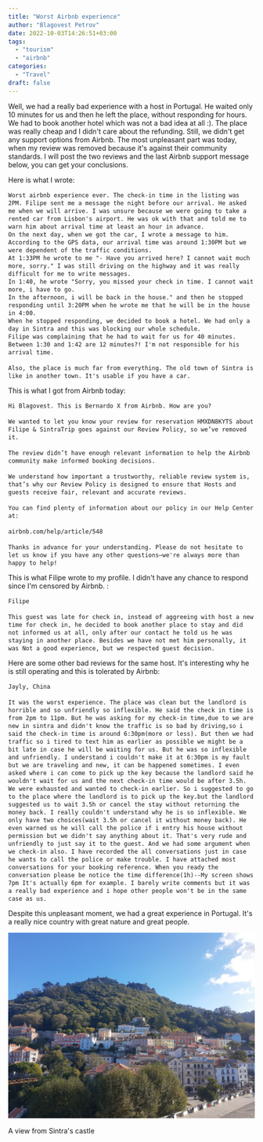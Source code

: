 ```yaml
---
title: "Worst Airbnb experience"
author: "Blagovest Petrov"
date: 2022-10-03T14:26:51+03:00
tags:
  - "tourism"
  - "airbnb"
categories:
  - "Travel"
draft: false
---
```


Well, we had a really bad experience with a host in Portugal. He waited only 10 minutes for us and then he left the place, without responding for hours. We had to book another hotel which was not a bad idea at all :). 
The place was really cheap and I didn't care about the refunding. Still, we didn't get any support options from Airbnb. The most unpleasant part was today, when my review was removed because it's against their community standards. I will post the two reviews and the last Airbnb support message below, you can get your conclusions.

Here is what I wrote:

```
Worst airbnb experience ever. The check-in time in the listing was 2PM. Filipe sent me a message the night before our arrival. He asked me when we will arrive. I was unsure because we were going to take a rented car from Lisbon's airport. He was ok with that and told me to warn him about arrival time at least an hour in advance.
On the next day, when we got the car, I wrote a message to him. According to the GPS data, our arrival time was around 1:30PM but we were dependent of the traffic conditions.
At 1:33PM he wrote to me "- Have you arrived here? I cannot wait much more, sorry." I was still driving on the highway and it was really difficult for me to write messages.
In 1:40, he wrote "Sorry, you missed your check in time. I cannot wait more, i have to go.
In the afternoon, i will be back in the house." and then he stopped responding until 3:20PM when he wrote me that he will be in the house in 4:00.
When he stopped responding, we decided to book a hotel. We had only a day in Sintra and this was blocking our whole schedule.
Filipe was complaining that he had to wait for us for 40 minutes. Between 1:30 and 1:42 are 12 minutes?! I'm not responsible for his arrival time.

Also, the place is much far from everything. The old town of Sintra is like in another town. It's usable if you have a car.
```

This is what I got from Airbnb today:

```
Hi Blagovest. This is Bernardo X from Airbnb. How are you?

We wanted to let you know your review for reservation HMXDN8KYTS about Filipe & SintraTrip goes against our Review Policy, so we’ve removed it.

The review didn’t have enough relevant information to help the Airbnb community make informed booking decisions.

We understand how important a trustworthy, reliable review system is, that’s why our Review Policy is designed to ensure that Hosts and guests receive fair, relevant and accurate reviews.

You can find plenty of information about our policy in our Help Center at:

airbnb.com/help/article/548

Thanks in advance for your understanding. Please do not hesitate to let us know if you have any other questions—we're always more than happy to help!
```


This is what Filipe wrote to my profile. I didn't have any chance to respond since I'm censored by Airbnb. :

```
Filipe

This guest was late for check in, instead of aggreeing with host a new time for check in, he decided to book another place to stay and did not informed us at all, only after our contact he told us he was staying in another place. Besides we have not met him personally, it was Not a good experience, but we respected guest decision.
```

Here are some other bad reviews for the same host. It's interesting why he is still operating and this is tolerated by Airbnb:

```
Jayly, China

It was the worst experience. The place was clean but the landlord is horrible and so unfriendly so inflexible. He said the check in time is from 2pm to 11pm. But he was asking for my check-in time,due to we are new in sintra and didn't know the traffic is so bad by driving,so i said the check-in time is around 6:30pm(more or less). But then we had traffic so i tired to text him as earlier as possible we might be a bit late in case he will be waiting for us. But he was so inflexible and unfriendly. I understand i couldn't make it at 6:30pm is my fault but we are traveling and new, it can be happened sometimes. I even asked where i can come to pick up the key because the landlord said he wouldn't wait for us and the next check-in time would be after 3.5h. We were exhausted and wanted to check-in earlier. So i suggested to go to the place where the landlord is to pick up the key.but the landlord suggested us to wait 3.5h or cancel the stay without returning the money back. I really couldn't understand why he is so inflexible. We only have two choices(wait 3.5h or cancel it without money back). He even warned us he will call the police if i entry his house without permission but we didn't say anything about it. That's very rude and unfriendly to just say it to the guest. And we had some argument when we check-in also. I have recorded the all conversations just in case he wants to call the police or make trouble. I have attached most conversations for your booking reference. When you ready the conversation please be notice the time difference(1h)--My screen shows 7pm It's actually 6pm for example. I barely write comments but it was a really bad experience and i hope other people won't be in the same case as us.
```

Despite this unpleasant moment, we had a great experience in Portugal. It's  a really nice country with great nature and great people.

![A view from Sintra's castle](img/sintra.jpg)

  A view from Sintra's castle